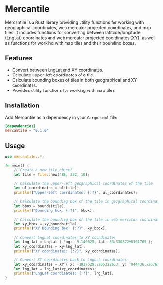 # Mercantile

Mercantile is a Rust library providing utility functions for working with geographical coordinates, web mercator projected coordinates, and map tiles. It includes functions for converting between latitude/longitude (LngLat) coordinates and web mercator projected coordinates (XY), as well as functions for working with map tiles and their bounding boxes.

## Features

- Convert between LngLat and XY coordinates.
- Calculate upper-left coordinates of a tile.
- Calculate bounding boxes of tiles in both geographical and XY coordinates.
- Provides utility functions for working with map tiles.

## Installation

Add Mercantile as a dependency in your `Cargo.toml` file:

```toml
[dependencies]
mercantile = "0.1.0"
```

## Usage
```rust
use mercantile::*;

fn main() {
    // Create a new tile object
    let tile = Tile::new(486, 332, 10);
    
    // Calculate the upper-left geographical coordinates of the tile
    let ul_coordinates = ul(tile);
    println!("Upper-left coordinates: {:?}", ul_coordinates);
    
    // Calculate the bounding box of the tile in geographical coordinates
    let bbox = bounds(tile);
    println!("Bounding box: {:?}", bbox);
    
    // Calculate the bounding box of the tile in web mercator coordinates
    let xy_bbox = xy_bounds(tile);
    println!("XY Bounding box: {:?}", xy_bbox);
    
    // Convert LngLat coordinates to XY coordinates
    let lng_lat = LngLat { lng: -9.140625, lat: 53.33087298301705 };
    let xy_coordinates = xy(lng_lat);
    println!("XY coordinates: {:?}", xy_coordinates);
    
    // Convert XY coordinates back to LngLat coordinates
    let xy_coordinates = XY { x: -1017529.7205322663, y: 7044436.526761846 };
    let lng_lat = lng_lat(xy_coordinates);
    println!("LngLat coordinates: {:?}", lng_lat);
}
```